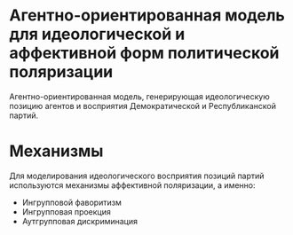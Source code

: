 # Агентно-ориентированная модель для идеологической и аффективной форм политической поляризации

Агентно-ориентированная модель, генерирующая идеологическую позицию агентов и восприятия Демократической и Республиканской партий.

# Механизмы
Для моделирования идеологического восприятия позиций партий используются механизмы аффективной поляризации, а именно:
- Ингрупповой фаворитизм
- Ингрупповая проекция
- Аутгрупповая дискриминация

